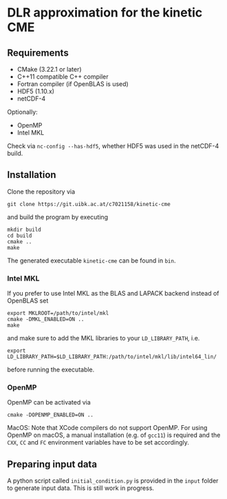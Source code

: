 # DLR approximation for the kinetic CME

## Requirements
- CMake (3.22.1 or later)
- C++11 compatible C++ compiler
- Fortran compiler (if OpenBLAS is used)
- HDF5 (1.10.x)
- netCDF-4

Optionally:
- OpenMP
- Intel MKL

Check via `nc-config --has-hdf5`, whether HDF5 was used in the netCDF-4 build.

## Installation
Clone the repository via
```shell
git clone https://git.uibk.ac.at/c7021158/kinetic-cme
```
and build the program by executing
```shell
mkdir build
cd build
cmake ..
make
```

The generated executable `kinetic-cme` can be found in `bin`.

### Intel MKL
If you prefer to use Intel MKL as the BLAS and LAPACK backend instead of OpenBLAS set 
```shell
export MKLROOT=/path/to/intel/mkl
cmake -DMKL_ENABLED=ON ..
make
```
and make sure to add the MKL libraries to your `LD_LIBRARY_PATH`, i.e.
```shell
export LD_LIBRARY_PATH=$LD_LIBRARY_PATH:/path/to/intel/mkl/lib/intel64_lin/
```
before running the executable.

### OpenMP
OpenMP can be activated via
```shell
cmake -DOPENMP_ENABLED=ON ..
```
MacOS: Note that XCode compilers do not support OpenMP. For using OpenMP on macOS, a manual installation (e.g. of `gcc11`) is required and the `CXX`, `CC` and `FC` environment variables have to be set accordingly.

## Preparing input data
A python script called `initial_condition.py` is provided in the `input` folder to generate input data.
This is still work in progress.

